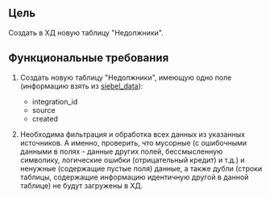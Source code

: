 ## Цель
Создать в ХД новую таблицу "Недолжники".

## Функциональные требования
1. Создать новую таблицу "Недолжники", имеющую одно поле (информацию взять из <a href="#"><a href="#">siebel_data</a>):
     - integration_id
     - source
     - created

4. Необходима фильтрация и обработка всех данных из указанных источников. А именно, проверить, что мусорные (с ошибочными данными в полях - данные других полей, бессмысленную символику, логические ошибки (отрицательный кредит) и т.д.) и ненужные (содержащие пустые поля) данные, а также дубли (строки таблицы, содержащие информацию идентичную другой в данной таблице) не будут загружены в ХД.
